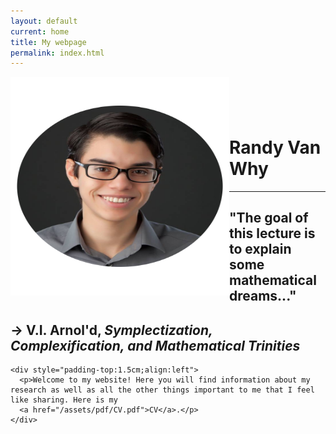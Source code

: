 ```yaml
---
layout: default
current: home
title: My webpage
permalink: index.html
---
```



<div class="special jumbotron">
  <div class="container">
    <img src="randy.png" style="float:left;width:350px;height:350px;text-align:center;">
    <div style="padding-top: 1.5cm;">
      <h1>Randy Van Why</h1>
      <hr>
      <h2>"The goal of this lecture is to explain some mathematical dreams..."</h2>
      <h2>&rarr; V.I. Arnol'd, <i>Symplectization, Complexification, and Mathematical
Trinities</i></h2>
    </div>

    <div style="padding-top:1.5cm;align:left">
      <p>Welcome to my website! Here you will find information about my research as well as all the other things important to me that I feel like sharing. Here is my
      <a href="/assets/pdf/CV.pdf">CV</a>.</p>
    </div>
  </div>
</div>


